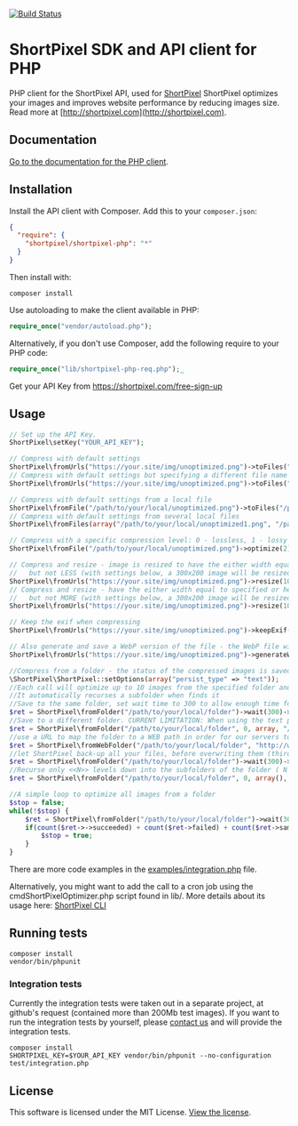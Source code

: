 [<img src="https://travis-ci.org/short-pixel-optimizer/shortpixel-php.svg?branch=master" alt="Build Status">](https://travis-ci.org/short-pixel-optimizer/shortpixel-php)

# ShortPixel SDK and API client for PHP

PHP client for the ShortPixel API, used for [ShortPixel](https://shortpixel.com) ShortPixel optimizes your images and improves website performance by reducing images size. Read more at [http://shortpixel.com](http://shortpixel.com).

## Documentation

[Go to the documentation for the PHP client](https://shortpixel.com/api-tools).

## Installation

Install the API client with Composer. Add this to your `composer.json`:

```json
{
  "require": {
    "shortpixel/shortpixel-php": "*"
  }
}
```

Then install with:

```
composer install
```

Use autoloading to make the client available in PHP:

```php
require_once("vendor/autoload.php");
```

Alternatively, if you don't use Composer, add the following require to your PHP code:

```php
require_once("lib/shortpixel-php-req.php");_
```

Get your API Key from https://shortpixel.com/free-sign-up

## Usage

```php
// Set up the API Key. 
ShortPixel\setKey("YOUR_API_KEY");

// Compress with default settings
ShortPixel\fromUrls("https://your.site/img/unoptimized.png")->toFiles("/path/to/save/to");
// Compress with default settings but specifying a different file name
ShortPixel\fromUrls("https://your.site/img/unoptimized.png")->toFiles("/path/to/save/to", "optimized.png");

// Compress with default settings from a local file
ShortPixel\fromFile("/path/to/your/local/unoptimized.png")->toFiles("/path/to/save/to");
// Compress with default settings from several local files
ShortPixel\fromFiles(array("/path/to/your/local/unoptimized1.png", "/path/to/your/local/unoptimized2.png"))->toFiles("/path/to/save/to");

// Compress with a specific compression level: 0 - lossless, 1 - lossy (default), 2 - glossy
ShortPixel\fromFile("/path/to/your/local/unoptimized.png")->optimize(2)->toFiles("/path/to/save/to");

// Compress and resize - image is resized to have the either width equal to specified or height equal to specified 
//   but not LESS (with settings below, a 300x200 image will be resized to 150x100)
ShortPixel\fromUrls("https://your.site/img/unoptimized.png")->resize(100, 100)->toFiles("/path/to/save/to");
// Compress and resize - have the either width equal to specified or height equal to specified 
//   but not MORE (with settings below, a 300x200 image will be resized to 100x66)
ShortPixel\fromUrls("https://your.site/img/unoptimized.png")->resize(100, 100, true)->toFiles("/path/to/save/to");

// Keep the exif when compressing
ShortPixel\fromUrls("https://your.site/img/unoptimized.png")->keepExif()->toFiles("/path/to/save/to");

// Also generate and save a WebP version of the file - the WebP file will be saved next to the optimized file, with  same basename and .webp extension
ShortPixel\fromUrls("https://your.site/img/unoptimized.png")->generateWebP()->toFiles("/path/to/save/to");

//Compress from a folder - the status of the compressed images is saved in a text file named .shortpixel in each image folder
\ShortPixel\ShortPixel::setOptions(array("persist_type" => "text"));
//Each call will optimize up to 10 images from the specified folder and mark in the .shortpixel file. 
//It automatically recurses a subfolder when finds it
//Save to the same folder, set wait time to 300 to allow enough time for the images to be processed
$ret = ShortPixel\fromFolder("/path/to/your/local/folder")->wait(300)->toFiles("/path/to/your/local/folder");
//Save to a different folder. CURRENT LIMITATION: When using the text persist type and saving to a different folder, you also need to specify the destination folder as the fourth parameter to fromFolder ( it indicates where the persistence files should be created)
$ret = ShortPixel\fromFolder("/path/to/your/local/folder", 0, array, "/different/path/to/save/to")->wait(300)->toFiles("/different/path/to/save/to");
//use a URL to map the folder to a WEB path in order for our servers to download themselves the images instead of receiving them via POST - faster and less exposed to connection timeouts
$ret = ShortPixel\fromWebFolder("/path/to/your/local/folder", "http://web.path/to/your/local/folder")->wait(300)->toFiles("/path/to/save/to");
//let ShortPixel back-up all your files, before overwriting them (third parameter of toFiles).
$ret = ShortPixel\fromFolder("/path/to/your/local/folder")->wait(300)->toFiles("/path/to/save/to", null, "/back-up/path");
//Recurse only <<N>> levels down into the subfolders of the folder ( N == 0 means do not recurse )
$ret = ShortPixel\fromFolder("/path/to/your/local/folder", 0, array(), false, ShortPixel::CLIENT_MAX_BODY_SIZE, <<N>>)->wait(300)->toFiles("/path/to/save/to");

//A simple loop to optimize all images from a folder
$stop = false;
while(!$stop) {
    $ret = ShortPixel\fromFolder("/path/to/your/local/folder")->wait(300)->toFiles("/path/to/save/to");
    if(count($ret->->succeeded) + count($ret->failed) + count($ret->same) + count($ret->pending) == 0) {
        $stop = true;
    }
}

```
There are more code examples in the [examples/integration.php](https://github.com/short-pixel-optimizer/shortpixel-php/blob/master/examples/integration.php ) file.

Alternatively, you might want to add the call to a cron job using the cmdShortPixelOptimizer.php script found in lib/. More details about its usage here: [ShortPixel CLI](https://shortpixel.com/cli-docs)

## Running tests

```
composer install
vendor/bin/phpunit
```

### Integration tests

Currently the integration tests were taken out in a separate project, at github's request (contained more than 200Mb test images). If you want to run the integration tests by yourself, please [contact us](https://shortpixel.com/contact) and will provide the integration tests.

```
composer install
SHORTPIXEL_KEY=$YOUR_API_KEY vendor/bin/phpunit --no-configuration test/integration.php
```

## License

This software is licensed under the MIT License. [View the license](LICENSE).

